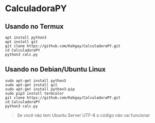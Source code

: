# CalculadoraPY

## Usando no Termux

```
apt install python3
apt install git
git clone https://github.com/Kahgay/CalculadoraPY.git
cd CalculadoraPY
python3 calc.py
```

## Usando no Debian/Ubuntu Linux

```
sudo apt-get install python3
sudo apt-get install git
sudo apt-get install python3-pip
sudo pip3 install termcolor
git clone https://github.com/Kahgay/CalculadoraPY.git
cd CalculadoraPY
python3 calc.py
```
> Se você não tem Ubuntu Server UTF-8 o código não vai funcionar



